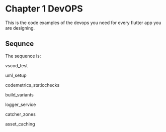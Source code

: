 # Chapter 1 DevOPS

This is the code examples of the devops you need for every flutter app you are designing.

## Sequnce

The sequence is:

vscod_test

uml_setup

codemetrics_staticchecks

build_variants

logger_service

catcher_zones

asset_caching

